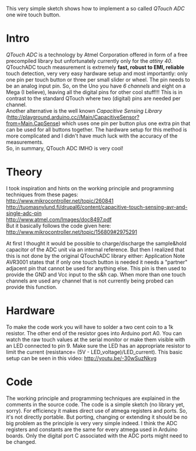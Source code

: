 This very simple sketch shows how to implement a so called *QTouch ADC* one wire touch button.

# Intro
*QTouch ADC* is a technology by Atmel Corporation offered in form of a free precompiled library but unfortunately  currently only for the *attiny 40*. QTouchADC touch measurement is extremely **fast, robust to EMI, reliable** touch detection, very very easy hardware setup and most importantly: only one pin per touch button or three per small slider or wheel. The pin needs to be an analog input pin. So, on the Uno you have *6 channels* and eight on a Mega (I believe), leaving all the digital pins for other cool stuff!!! This is in contrast to the standard QTouch where two (digital) pins are needed per channel.  
Another alternative is the well known *Capacitive Sensing Library* (http://playground.arduino.cc//Main/CapacitiveSensor?from=Main.CapSense) which uses one pin per button plus one extra pin that can be used for all buttons together. The hardware setup for this method is more complicated and I didn't have much luck with the accuracy of the measurements.  
So, in summary, QTouch ADC IMHO is very cool!

# Theory
I took inspiration and hints on the working principle and programming techniques from these pages:  
http://www.mikrocontroller.net/topic/260841  
http://tuomasnylund.fi/drupal6/content/capacitive-touch-sensing-avr-and-single-adc-pin  
http://www.atmel.com/Images/doc8497.pdf  
But it basically follows the code given here:  
http://www.mikrocontroller.net/topic/156809#2975291

At first I thought it would be possible to charge/discharge the sample&hold capacitor of the ADC unit via an internal reference. But then I realized that this is not done by the original QTouchADC library either: Application Note AVR3001 states that if only one touch button is needed it needs a "partner" adjacent pin that cannot be used for anything else. This pin is then used to provide the GND and Vcc input to the s&h cap. When more than one touch channels are used any channel that is not currently being probed can provide this function.

# Hardware
To make the code work you will have to solder a two cent coin to a 1k resistor. The other end of the resistor goes into Arduino port A0. You can watch the raw touch values at the serial monitor or make them visible with an LED connected to pin 9. Make sure the LED has an appropriate resistor to limit the current (resistance= (5V - LED_voltage)/LED_current). This basic setup can be seen in this video: http://youtu.be/-30wSuzNkvg

# Code
The working principle and programming techniques are explained in the comments in the source code. The code is a simple sketch (no library yet, sorry). For efficiency it makes direct use of atmega registers and ports. So, it's not directly portable. But porting, changing or extending it should be no big problem as the principle is very very simple indeed. I think the ADC registers and constants are the same for every atmega used in Arduino boards. Only the digital port C associated  with the ADC ports might need to be changed.

